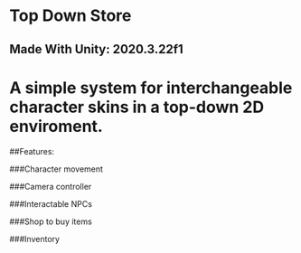 # Top Down Store

## Made With Unity: 2020.3.22f1

# A simple system for interchangeable character skins in a top-down 2D enviroment.

##Features:

###Character movement

###Camera controller

###Interactable NPCs

###Shop to buy items

###Inventory






